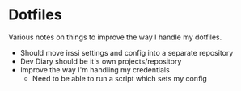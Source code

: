  Dotfiles
=========

Various notes on things to improve the way I handle my dotfiles.

  * Should move irssi settings and config into a separate repository
  * Dev Diary should be it's own projects/repository
  * Improve the way I'm handling my credentials
    * Need to be able to run a script which sets my config
